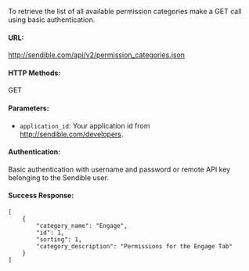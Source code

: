 To retrieve the list of all available permission categories make a GET call using basic authentication.

#### URL: ####
http://sendible.com/api/v2/permission_categories.json

#### HTTP Methods: ####
GET

#### Parameters: ####
  * `application_id`: Your application id from http://sendible.com/developers.


#### Authentication: ####
Basic authentication with username and password or remote API key belonging to the Sendible user.

#### Success Response: ####
```
[
    {
        "category_name": "Engage",
        "id": 1,
        "sorting": 1,
        "category_description": "Permissions for the Engage Tab"
    }
]
```